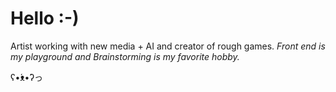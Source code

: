 # Hello :-)

Artist working with new media + AI and creator of rough games. *Front end is my playground and Brainstorming is my favorite hobby.*

 ʕ•́ᴥ•̀ʔっ
